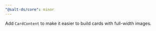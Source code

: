 ```yaml
---
"@salt-ds/core": minor
---
```


Add `CardContent` to make it easier to build cards with full-width images.
